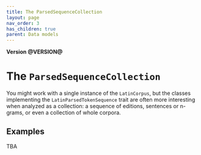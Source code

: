 ```yaml
---
title: The ParsedSequenceCollection
layout: page
nav_order: 3
has_children: true
parent: Data models
---
```




**Version @VERSION@**


# The `ParsedSequenceCollection`


You might work with a single instance of the `LatinCorpus`, but the classes implementing the `LatinParsedTokenSequence` trait are often more interesting when analyzed as a collection:  a sequence of editions, sentences or n-grams, or even a collection of whole corpora.


## Examples

TBA
